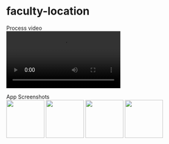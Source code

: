 # faculty-location

Process video  
![Process video](https://github.com/shwan26/faculty-location/blob/main/Screen%20Recording%202024-08-17%20at%2012.03.32%E2%80%AFPM.mov)

App Screenshots  
<img src="https://github.com/user-attachments/assets/3ba5bebf-13df-4558-8e06-2f8744e3e482" width="100"/>
<img src="https://github.com/user-attachments/assets/d31c4361-2d24-4774-8ac5-81bfa0448e4a" width="100"/>
<img src="https://github.com/user-attachments/assets/466973d2-9870-407e-ad9a-c18effcfba8d" width="100"/>
<img src="https://github.com/user-attachments/assets/4c614f3c-36c2-461e-b8b6-e639fee5a1b3" width="100"/>



